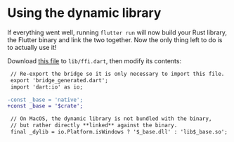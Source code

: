 # Using the dynamic library

If everything went well, running `flutter run` will now build your Rust library,
the Flutter binary and link the two together. Now the only thing left to do is
to actually use it!

Download [this file](https://raw.githubusercontent.com/Desdaemon/flutter_rust_bridge_template/main/lib/ffi.dart)
to `lib/ffi.dart`, then modify its contents:

```diff
 // Re-export the bridge so it is only necessary to import this file.
 export 'bridge_generated.dart';
 import 'dart:io' as io;

-const _base = 'native';
+const _base = '$crate';

 // On MacOS, the dynamic library is not bundled with the binary,
 // but rather directly **linked** against the binary.
 final _dylib = io.Platform.isWindows ? '$_base.dll' : 'lib$_base.so';
```
